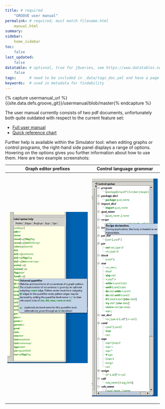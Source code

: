 ```yaml
---
title: # required
    "GROOVE user manual"
permalink: # required, must match filename.html
    manual.html
summary:
sidebar:
    home_sidebar
toc: 
    false
last_updated:
    false
datatable: # optional, true for jQueries, see https://www.datatables.net/
    false
tags:      # need to be included in _data/tags_doc.yml and have a page in tags/
keywords:  # used in metadata for findability
---
```

{% capture usermanual_url %}{{site.data.defs.groove_git}}/usermanual/blob/master{% endcapture %}

The user manual currently consists of two pdf documents, unfortunately both quite outdated with respect to the current feature set:

- [Full user manual]({{usermanual_url}}/usermanual.pdf)
- [Quick reference chart]({{usermanual_url}}/quick-reference.pdf)

Further help is available within the Simulator tool: when editing graphs or control programs, the right-hand side panel displays a range of options. Hovering on the options gives you further information about how to use them. Here are two example screenshots:

| Graph editor prefixes | Control language grammar |
|    :-------------------:     |  :---:  |
| &emsp; ![](images/graph-help.png) &emsp; | &emsp; ![](images/control-help.png) &emsp; |
